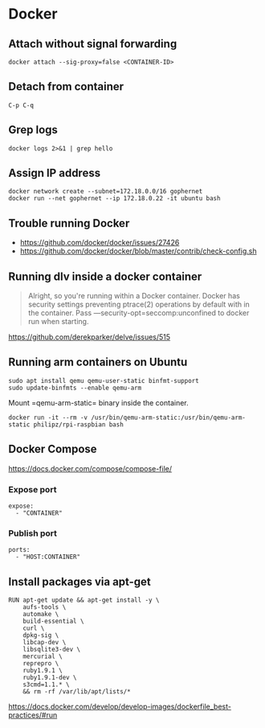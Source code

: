 # Docker

## Attach without signal forwarding

```
docker attach --sig-proxy=false <CONTAINER-ID>
```

## Detach from container

```C-p C-q```

## Grep logs

```
docker logs 2>&1 | grep hello
```

## Assign IP address

```
docker network create --subnet=172.18.0.0/16 gophernet
docker run --net gophernet --ip 172.18.0.22 -it ubuntu bash
```

## Trouble running Docker

- https://github.com/docker/docker/issues/27426
- https://github.com/docker/docker/blob/master/contrib/check-config.sh

## Running dlv inside a docker container

> Alright, so you're running within a Docker container. Docker has security settings preventing ptrace(2) operations by default with in the container. Pass —security-opt=seccomp:unconfined to docker run when starting.

https://github.com/derekparker/delve/issues/515

## Running arm containers on Ubuntu

```
sudo apt install qemu qemu-user-static binfmt-support
sudo update-binfmts --enable qemu-arm
```

Mount =qemu-arm-static= binary inside the container.

```
docker run -it --rm -v /usr/bin/qemu-arm-static:/usr/bin/qemu-arm-static philipz/rpi-raspbian bash
```

## Docker Compose

https://docs.docker.com/compose/compose-file/

### Expose port

```
expose:
  - "CONTAINER"
```

### Publish port

```
ports:
  - "HOST:CONTAINER"
```

## Install packages via apt-get

```
RUN apt-get update && apt-get install -y \
    aufs-tools \
    automake \
    build-essential \
    curl \
    dpkg-sig \
    libcap-dev \
    libsqlite3-dev \
    mercurial \
    reprepro \
    ruby1.9.1 \
    ruby1.9.1-dev \
    s3cmd=1.1.* \
    && rm -rf /var/lib/apt/lists/*
```

https://docs.docker.com/develop/develop-images/dockerfile_best-practices/#run
